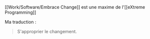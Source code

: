 [[Work/Software/Embrace Change]] est une maxime de l'[[eXtreme Programming]]

Ma traduction :
> S'approprier le changement.
